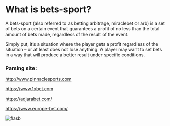 
What is bets-sport?
==================

A bets-sport (also referred to as betting arbitrage, miraclebet or arb) is a set of bets on a certain event that guarantees a profit of no less than the total amount of bets made,
regardless of the result of the event.

Simply put, it’s a situation where the player gets a profit regardless of the situation – or at least does not lose anything.
A player may want to set bets in a way that will produce a better result under specific conditions.


### Parsing site:

http://www.pinnaclesports.com

https://www.1xbet.com

https://adjarabet.com/

https://www.europe-bet.com/



![flasb](https://github.com/Chkhikvadze/bets-sport/blob/master/screenshot/bets.png "Starter template")





